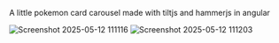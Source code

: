 

A little pokemon card carousel made with tiltjs and hammerjs in angular

![Screenshot 2025-05-12 111116](https://github.com/user-attachments/assets/db3d4836-3f7d-43fa-9259-74ef6579e42d)
![Screenshot 2025-05-12 111203](https://github.com/user-attachments/assets/0fcef6ba-52c3-4e9a-a82c-7de650c41772)

